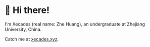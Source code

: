 # 👋 Hi there!

I'm Xecades (real name: Zhe Huang), an undergraduate at Zhejiang University, China.

Catch me at [xecades.xyz](https://xecades.xyz/).
